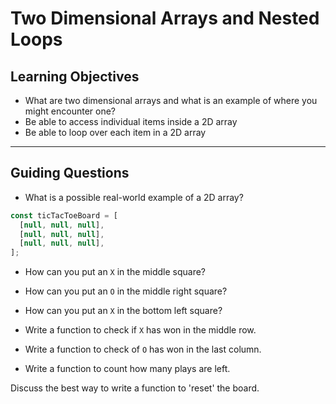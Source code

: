 # Two Dimensional Arrays and Nested Loops

## Learning Objectives

- What are two dimensional arrays and what is an example of where you might encounter one?
- Be able to access individual items inside a 2D array
- Be able to loop over each item in a 2D array

<hr>

## Guiding Questions

- What is a possible real-world example of a 2D array?

```js
const ticTacToeBoard = [
  [null, null, null],
  [null, null, null],
  [null, null, null],
];
```

- How can you put an `X` in the middle square?
- How can you put an `O` in the middle right square?
- How can you put an `X` in the bottom left square?

- Write a function to check if `X` has won in the middle row.
- Write a function to check of `O` has won in the last column.
- Write a function to count how many plays are left.

Discuss the best way to write a function to 'reset' the board.
